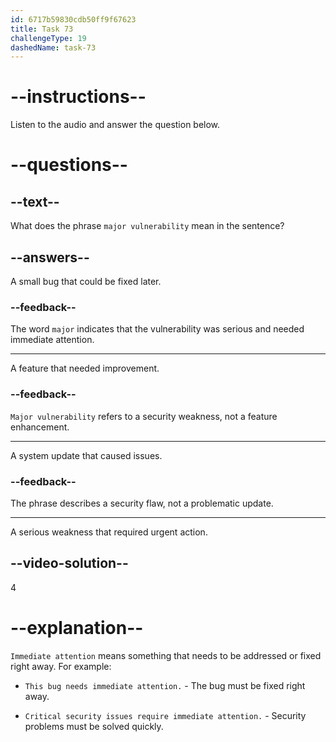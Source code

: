 ```yaml
---
id: 6717b59830cdb50ff9f67623
title: Task 73
challengeType: 19
dashedName: task-73
---
```


<!--
AUDIO REFERENCE:
Jake: There was a major vulnerability that needed immediate attention.
-->

# --instructions--

Listen to the audio and answer the question below.

# --questions--

## --text--

What does the phrase `major vulnerability` mean in the sentence?

## --answers--

A small bug that could be fixed later.

### --feedback--

The word `major` indicates that the vulnerability was serious and needed immediate attention.

---

A feature that needed improvement.

### --feedback--

`Major vulnerability` refers to a security weakness, not a feature enhancement.

---

A system update that caused issues.

### --feedback--

The phrase describes a security flaw, not a problematic update.

---

A serious weakness that required urgent action.

## --video-solution--

4

# --explanation--

`Immediate attention` means something that needs to be addressed or fixed right away. For example:

- `This bug needs immediate attention.` - The bug must be fixed right away.

- `Critical security issues require immediate attention.` - Security problems must be solved quickly.
